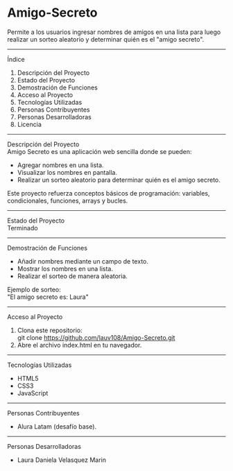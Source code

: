 # Amigo-Secreto
Permite a los usuarios ingresar nombres de amigos en una lista para luego realizar un sorteo aleatorio y determinar quién es el "amigo secreto".

---

Índice  
1. Descripción del Proyecto  
2. Estado del Proyecto  
3. Demostración de Funciones  
4. Acceso al Proyecto  
5. Tecnologías Utilizadas  
6. Personas Contribuyentes  
7. Personas Desarrolladoras  
8. Licencia  

---

Descripción del Proyecto  
Amigo Secreto es una aplicación web sencilla donde se pueden:  
- Agregar nombres en una lista.  
- Visualizar los nombres en pantalla.  
- Realizar un sorteo aleatorio para determinar quién es el amigo secreto.  

Este proyecto refuerza conceptos básicos de programación: variables, condicionales, funciones, arrays y bucles.  

---

Estado del Proyecto  
Terminado  

---

Demostración de Funciones  
- Añadir nombres mediante un campo de texto.  
- Mostrar los nombres en una lista.  
- Realizar el sorteo de manera aleatoria.  

Ejemplo de sorteo:  
"El amigo secreto es: Laura"

---

Acceso al Proyecto  
1. Clona este repositorio:  
   git clone https://github.com/lauv108/Amigo-Secreto.git 
2. Abre el archivo index.html en tu navegador.  

---

Tecnologías Utilizadas  
- HTML5  
- CSS3  
- JavaScript  

---

Personas Contribuyentes  
- Alura Latam (desafío base).  

---

Personas Desarrolladoras  
- Laura Daniela Velasquez Marin
